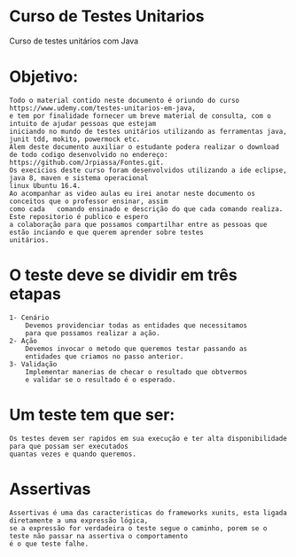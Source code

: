 # Curso de Testes Unitarios
Curso de testes unitários com Java

# Objetivo:
	Todo o material contido neste documento é oriundo do curso https://www.udemy.com/testes-unitarios-em-java,
    e tem por finalidade fornecer um breve material de consulta, com o intuito de ajudar pessoas que estejam 
    iniciando no mundo de testes unitários utilizando as ferramentas java, junit tdd, mokito, powermock etc.
	Alem deste documento auxiliar o estudante podera realizar o download de todo codigo desenvolvido no endereço:	           https://github.com/Jrpiassa/Fontes.git.
	Os execicios deste curso foram desenvolvidos utilizando a ide eclipse, java 8, maven e sistema operacional
    linux Ubuntu 16.4.
	Ao acompanhar as video aulas eu irei anotar neste documento os conceitos que o professor ensinar, assim 
    como cada   comando ensinado e descrição do que cada comando realiza. Este repositorio é publico e espero 
    a colaboração para que possamos compartilhar entre as pessoas que estão inciando e que querem aprender sobre testes             unitários.

# O teste deve se dividir em três etapas
	1- Cenário
		Devemos providenciar todas as entidades que necessitamos
		para que possamos realizar a ação. 
	2- Ação
		Devemos invocar o metodo que queremos testar passando as 
		entidades que criamos no passo anterior.
	3- Validação
		Implementar manerias de checar o resultado que obtvermos
		e validar se o resultado é o esperado.

# Um teste tem que ser:
	Os testes devem ser rapidos em sua execução e ter alta disponibilidade para que possam ser executados 
    quantas vezes e quando queremos.

# Assertivas
	Assertivas é uma das caracteristicas do frameworks xunits, esta ligada diretamente a uma expressão lógica,
    se a expressão for verdadeira o teste segue o caminho, porem se o teste não	passar na assertiva o comportamento
    é o que teste falhe.

